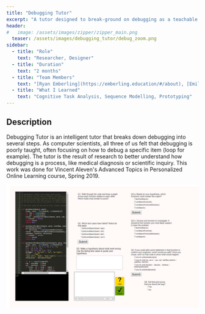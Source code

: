 ```yaml
---
title: "Debugging Tutor"
excerpt: "A tutor designed to break-ground on debugging as a teachable process"
header:
#   image: /assets/images/zipper/zipper_main.png
  teaser: /assets/images/debugging_tutor/debug_zoom.png
sidebar:
  - title: "Role"
    text: "Researcher, Designer"
  - title: "Duration"
    text: "2 months"
  - title: "Team Members"
    text: "[Ryan Emberling](https://emberling.education/#/about), [Emilio Vargas-Vite](https://github.com/Eleutherado)"
  - title: "What I Learned"
    text: "Cognitive Task Analysis, Sequence Modelling, Prototyping" 
---
```


## Description
Debugging Tutor is an intelligent tutor that breaks down debugging into several steps. As computer scientists, all three of us felt that debugging is poorly taught, often focusing on how to debug a specific item (loop for example). The tutor is the result of research to better understand how debugging is a process, like medical diagnosis or scientific inquiry. This work was done for Vincent Aleven's Advanced Topics in Personalized Online Learning course, Spring 2019. 

<!-- # Phase 1: Research

# Phase 2: Synthesis

# Phase 3: Ideation

# Phase 4: Prototyping

# Conclusion -->

![Debugging Tutor Image](/assets/images/debugging_tutor/debug_tutor.png)